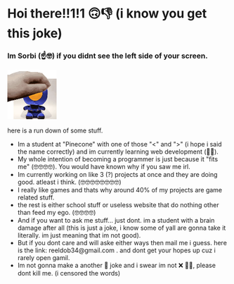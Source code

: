 <h1 style="text-align = center;">Hoi there!!1!1 🙃👎 (i know you get this joke)</h1>

<h3 style="text-align = center;">Im Sorbi (☝️🤓) if you didnt see the left side of your screen.</h3>

<img src="./ULTRAPET.gif"/>

<div>
  <p>here is a run down of some stuff.</p>

  <ul>
    <li>Im a student at "Pinecone" with one of those "<" and ">" (i hope i said the name correctly) and im currently learning web development (🤡🤓).</li>
    <li>My whole intention of becoming a programmer is just because it "fits me" (🤓🤓🤓🤓). You would have known why if you saw me irl.</li>
    <li>Im currently working on like 3 (?) projects at once and they are doing good. atleast i think. (🤓🤓🤓🤓🤓🤓🤓🤓)</li>
    <li>I really like games and thats why around 40% of my projects are game related stuff.</li>
    <li>the rest is either school stuff or useless website that do nothing other than feed my ego. (🤓🤓🤓🤓)</li>
    <li>And if you want to ask me stuff... just dont. im a student with a brain damage after all (this is just a joke, i know some of yall are gonna take it literally. im just meaning that im not good).</li>
    <li>But if you dont care and will aske either ways then mail me i guess. here is the link: reeldob34@gmail.com . and dont get your hopes up cuz i rarely open gamil.</li>
    <li>Im not gonna make a another 🚁 joke and i swear im not ❌ 🏳️‍🌈, please dont kill me. (i censored the words)</li>
  </ul>
</div>
